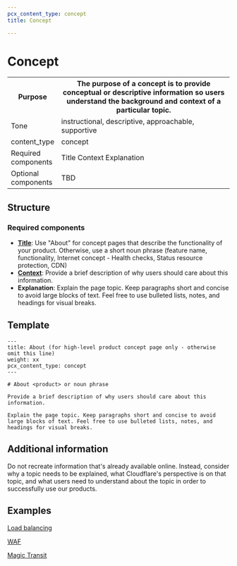 ```yaml
---
pcx_content_type: concept
title: Concept

---
```


# Concept

<table>
  <tr>
    <th style="width:20%">Purpose</th>
    <th>The purpose of a concept is to provide conceptual or descriptive information so users understand the background and context of a particular topic.</th>
  </tr>
  <tr>
    <td>Tone</td>
    <td>instructional, descriptive, approachable, supportive</td>
  </tr>
  <tr>
    <td>content_type</td>
    <td>concept</td>
  </tr>
  <tr>
    <td>Required components</td>
    <td>Title Context Explanation</td>
  </tr>
  <tr>
    <td>Optional components</td>
    <td>TBD</td>
  </tr>
</table>

## Structure

### Required components

+ [**Title**](/style-guide/content-strategy/documentation-content-strategy/component-attributes/titles/): Use "About" for concept pages that describe the functionality of your product. Otherwise, use a short noun phrase (feature name, functionality, Internet concept - Health checks, Status resource protection, CDN)
+ [**Context**](/style-guide/content-strategy/documentation-content-strategy/component-attributes/context/): Provide a brief description of why users should care about this information.
+ **Explanation**: Explain the page topic. Keep paragraphs short and concise to avoid large blocks of text. Feel free to use bulleted lists, notes, and headings for visual breaks.

## Template

```
---
title: About (for high-level product concept page only - otherwise omit this line)
weight: xx
pcx_content_type: concept
---

# About <product> or noun phrase

Provide a brief description of why users should care about this information.

Explain the page topic. Keep paragraphs short and concise to avoid large blocks of text. Feel free to use bulleted lists, notes, and headings for visual breaks.
```

## Additional information

Do not recreate information that's already available online. Instead, consider why a topic needs to be explained, what Cloudflare's perspective is on that topic, and what users need to understand about the topic in order to successfully use our products.

## Examples

[Load balancing](/load-balancing/)

[WAF](/waf/about/)

[Magic Transit](/magic-transit/about/)
